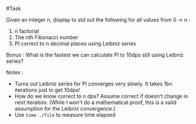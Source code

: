 #Task

Given an integer n, display to std out the following for all values from 0 -> n :

1. n factorial
2. The nth Fibonacci number
3. PI correct to n decimal places using Leibniz series

Bonus : What is the fastest we can calculate PI to 10dps still using Leibniz series?

Notes :
 - Turns out Leibniz series for PI converges very slowly. It takes 1bn iterations just to get 10dps!
 - How do we know correct to n dps? Assume correct if doesn't change in next iteration. (While I won't do a mathematical proof, this is a valid assumption for the Leibniz convergence.)
 - Use ```time ./file``` to measure time elapsed
